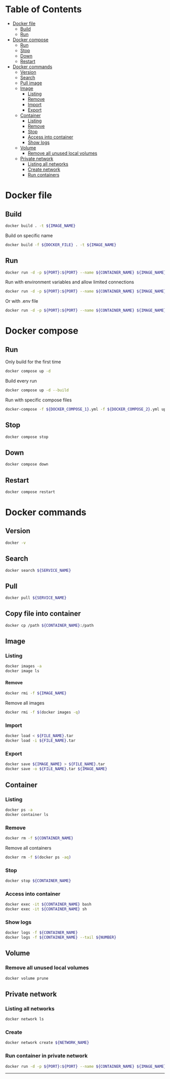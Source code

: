 # Table of Contents

- [Docker file](#docker-file)
  - [Build](#build)
  - [Run](#run)
- [Docker compose](#docker-compose)
  - [Run](#run-1)
  - [Stop](#stop)
  - [Down](#down)
  - [Restart](#restart)
- [Docker commands](#docker-commands)
  - [Version](#version)
  - [Search](#search)
  - [Pull image](#pull)
  - [Image](#image)
    - [Listing](#listing)
    - [Remove](#remove)
    - [Import](#import)
    - [Export](#export)
  - [Container](#container)
    - [Listing](#listing-1)
    - [Remove](#remove-1)
    - [Stop](#stop-1)
    - [Access into container](#access-into-container)
    - [Show logs](#show-logs)
  - [Volume](#volume)
    - [Remove all unused local volumes](#remove-all-unused-local-volumes)
  - [Private network](#private-network)
    - [Listing all networks](#listing-all-networks)
    - [Create network](#create)
    - [Run containers](#run-container-in-private-network)

# Docker file

## Build

```bash
docker build . -t ${IMAGE_NAME}
```

Build on specific name

```bash
docker build -f ${DOCKER_FILE} . -t ${IMAGE_NAME}
```

## Run

```bash
docker run -d -p ${PORT}:${PORT} --name ${CONTAINER_NAME} ${IMAGE_NAME}
```

Run with environment variables and allow limited connections

```bash
docker run -d -p ${PORT}:${PORT} --name ${CONTAINER_NAME} ${IMAGE_NAME} -e ${ENV_KEY}=${ENV_VALUE} --max_connections=${NUMBER}
```

Or with .env file

```bash
docker run -d -p ${PORT}:${PORT} --name ${CONTAINER_NAME} ${IMAGE_NAME} --env-file ./.env
```

# Docker compose

## Run

Only build for the first time

```bash
docker compose up -d
```

Build every run

```bash
docker compose up -d --build
```

Run with specific compose files

```bash
docker-compose -f ${DOCKER_COMPOSE_1}.yml -f ${DOCKER_COMPOSE_2}.yml up -d
```

## Stop

```bash
docker compose stop
```

## Down

```bash
docker compose down
```

## Restart

```bash
docker compose restart
```

# Docker commands

## Version

```bash
docker -v
```

## Search

```bash
docker search ${SERVICE_NAME}
```

## Pull

```bash
docker pull ${SERVICE_NAME}
```

## Copy file into container

```bash
docker cp /path ${CONTAINER_NAME}:/path
```

## Image

### Listing

```bash
docker images -a
docker image ls
```

#### Remove

```bash
docker rmi -f ${IMAGE_NAME}
```

Remove all images

```bash
docker rmi -f $(docker images -q)
```

### Import

```bash
docker load < ${FILE_NAME}.tar
docker load -i ${FILE_NAME}.tar
```

### Export

```bash
docker save ${IMAGE_NAME} > ${FILE_NAME}.tar
docker save -o ${FILE_NAME}.tar ${IMAGE_NAME}
```

## Container

### Listing

```bash
docker ps -a
docker container ls
```

### Remove

```bash
docker rm -f ${CONTAINER_NAME}
```

Remove all containers

```bash
docker rm -f $(docker ps -aq)
```

### Stop

```bash
docker stop ${CONTAINER_NAME}
```

### Access into container

```bash
docker exec -it ${CONTAINER_NAME} bash
docker exec -it ${CONTAINER_NAME} sh
```

### Show logs

```bash
docker logs -f ${CONTAINER_NAME}
docker logs -f ${CONTAINER_NAME} --tail ${NUMBER}
```

## Volume

### Remove all unused local volumes

```bash
docker volume prune
```

## Private network

### Listing all networks

```bash
docker network ls
```

### Create

```bash
docker network create ${NETWORK_NAME}
```

### Run container in private network

```bash
docker run -d -p ${PORT}:${PORT} --name ${CONTAINER_NAME} ${IMAGE_NAME} --net ${NETWORK_NAME}
```

---
